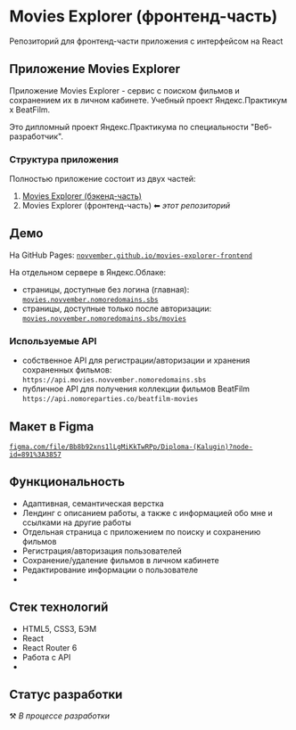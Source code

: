 # Movies Explorer (фронтенд-часть)

Репозиторий для фронтенд-части приложения с интерфейсом на React

## Приложение Movies Explorer

Приложение Movies Explorer - сервис с поиском фильмов и сохранением их в личном кабинете. Учебный проект Яндекс.Практикум х BeatFilm.

Это дипломный проект Яндекс.Практикума по специальности "Веб-разработчик".

### Структура приложения

Полностью приложение состоит из двух частей:

1. [Movies Explorer (бэкенд-часть)](https://github.com/novvember/movies-explorer-api)
2. Movies Explorer (фронтенд-часть) ⬅ _этот репозиторий_

## Демо

На GitHub Pages:
[`novvember.github.io/movies-explorer-frontend`](https://novvember.github.io/movies-explorer-frontend)

На отдельном сервере в Яндекс.Облаке:

- страницы, доступные без логина (главная):
  [`movies.novvember.nomoredomains.sbs`](https://movies.novvember.nomoredomains.sbs)
- страницы, доступные только после авторизации:
  [`movies.novvember.nomoredomains.sbs/movies`](https://movies.novvember.nomoredomains.sbs/movies)

### Используемые API

- собственное API для регистрации/авторизации и хранения сохраненных фильмов:
  `https://api.movies.novvember.nomoredomains.sbs`
- публичное API для получения коллекции фильмов BeatFilm `https://api.nomoreparties.co/beatfilm-movies`

## Макет в Figma

[`figma.com/file/Bb8b92xns1lLgMiKkTwRPp/Diploma-(Kalugin)?node-id=891%3A3857`](<https://www.figma.com/file/Bb8b92xns1lLgMiKkTwRPp/Diploma-(Kalugin)?node-id=891%3A3857>)

## Функциональность

- Адаптивная, семантическая верстка
- Лендинг с описанием работы, а также с информацией обо мне и ссылками на другие работы
- Отдельная страница с приложением по поиску и сохранению фильмов
- Регистрация/авторизация пользователей
- Сохранение/удаление фильмов в личном кабинете
- Редактирование информации о пользователе
-

## Стек технологий

- HTML5, CSS3, БЭМ
- React
- React Router 6
- Работа с API
-

## Статус разработки

⚒️ _В процессе разработки_
